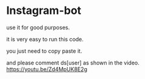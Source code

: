 # Instagram-bot

use it for good purposes.

it is very easy to run this code.

you just need to copy paste it.

and please comment ds[user] as shown in the video.
https://youtu.be/Zd4MpUK8E2g
